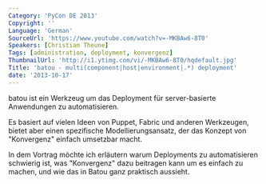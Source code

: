 ```yaml
---
Category: 'PyCon DE 2013'
Copyright: ''
Language: 'German'
SourceUrl: 'https://www.youtube.com/watch?v=-MKBAw6-8T0'
Speakers: [Christian Theune]
Tags: [administration, deployment, konvergenz]
ThumbnailUrl: 'http://i1.ytimg.com/vi/-MKBAw6-8T0/hqdefault.jpg'
Title: 'batou - multi(component|host|environment|.*) deployment'
date: '2013-10-17'
---
```

batou ist ein Werkzeug um das Deployment für server-basierte Anwendungen zu automatisieren.

Es basiert auf vielen Ideen von Puppet, Fabric und anderen Werkzeugen, bietet aber einen spezifische Modellierungsansatz, der das Konzept von "Konvergenz" einfach umsetzbar macht.

In dem Vortrag möchte ich erläutern warum Deployments zu automatisieren schwierig ist, was "Konvergenz" dazu beitragen kann um es einfach zu machen, und wie das in Batou ganz praktisch aussieht.
